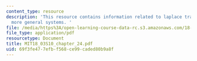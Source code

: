 ```yaml
---
content_type: resource
description: 'This resource contains information related to laplace transform and
  more general systems. '
file: /media/https%3A/open-learning-course-data-rc.s3.amazonaws.com/18-03-differential-equations-spring-2010/69f3fe477efbf568ce99caded80b9a8f_MIT18_03S10_chapter_24.pdf
file_type: application/pdf
resourcetype: Document
title: MIT18_03S10_chapter_24.pdf
uid: 69f3fe47-7efb-f568-ce99-caded80b9a8f
---
```

